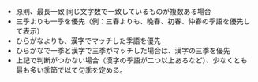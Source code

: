 - 原則、最長一致
同じ文字数で一致しているものが複数ある場合
- 三季よりも一季を優先（例：三春よりも、晩春、初春、仲春の季語を優先して表示）
- ひらがなよりも、漢字でマッチした季語を優先
- ひらがなで一季と漢字で三季がマッチした場合は、漢字の三季を優先
- 上記で判断がつかない場合（漢字の季語が二つ以上あるなど）、少なくとも最も多い季節で以て句季を定める。